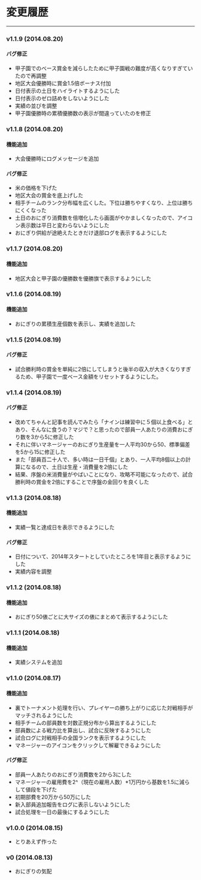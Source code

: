 # 変更履歴

----


### v1.1.9 (2014.08.20)

#### バグ修正

* 甲子園でのベース賞金を減らしたために甲子園戦の難度が高くなりすぎていたので再調整
* 地区大会優勝時に賞金1.5倍ボーナス付加
* 日付表示の土日をハイライトするようにした
* 日付表示のゼロ詰めをしないようにした
* 実績の並びを調整
* 甲子園優勝時の累積優勝数の表示が間違っていたのを修正

### v1.1.8 (2014.08.20)

#### 機能追加

* 大会優勝時にログメッセージを追加

#### バグ修正

* 米の価格を下げた
* 地区大会の賞金を底上げした
* 相手チームのランク分布幅を広くした。下位は勝ちやすくなり、上位は勝ちにくくなった
* 土日のおにぎり消費数を倍増化したら画面がやかましくなったので、アイコン表示数は平日と変わらないようにした
* おにぎり供給が途絶えたときだけ退部ログを表示するようにした

### v1.1.7 (2014.08.20)

#### 機能追加

* 地区大会と甲子園の優勝数を優勝旗で表示するようにした

### v1.1.6 (2014.08.19)

#### 機能追加

* おにぎりの累積生産個数を表示し、実績を追加した

### v1.1.5 (2014.08.19)

#### バグ修正

* 試合勝利時の賞金を単純に2倍にしてしまうと後半の収入が大きくなりすぎるため、甲子園で一度ベース金額をリセットするようにした。

### v1.1.4 (2014.08.19)

#### バグ修正

* 改めてちゃんと記事を読んでみたら「ナインは練習中に５個以上食べる」とあり、そんなに食うの？マジで？と思ったので部員一人あたりの消費おにぎり数を3から5に修正した
* それに伴いマネージャーのおにぎり生産量を一人平均30から50、標準偏差を5から15に修正した
* また「部員百二十人で、多い時は一日千個」とあり、一人平均8個以上の計算になるので、土日は生産・消費量を2倍にした
* 結果、序盤の米消費量がやばいことになり、攻略不可能になったので、試合勝利時の賞金を2倍にすることで序盤の金回りを良くした

### v1.1.3 (2014.08.18)

#### 機能追加

* 実績一覧と達成日を表示できるようにした

#### バグ修正

* 日付について、2014年スタートとしていたところを1年目と表示するようにした
* 実績内容を調整

### v1.1.2 (2014.08.18)

#### 機能追加

* おにぎり50俵ごとに大サイズの俵にまとめて表示するようにした

### v1.1.1 (2014.08.18)

#### 機能追加

* 実績システムを追加

### v1.1.0 (2014.08.17)

#### 機能追加

* 裏でトーナメント処理を行い、プレイヤーの勝ち上がりに応じた対戦相手がマッチされるようにした
* 相手チームの部員数を対数正規分布から算出するようにした
* 部員数による戦力比を算出し、試合に反映するようにした
* 試合ログに対戦相手の全国ランクを表示するようにした
* マネージャーのアイコンをクリックして解雇できるようにした

#### バグ修正

* 部員一人あたりのおにぎり消費数を2から3にした
* マネージャーの雇用費を2^（現在の雇用人数）*1万円から基数を1.5に減らして値段を下げた
* 初期部費を20万から50万にした
* 新入部員追加報告をログに表示しないようにした
* 試合処理を一日の最後にするようにした

### v1.0.0 (2014.08.15)

* とりあえず作った

### v0 (2014.08.13)

* おにぎりの気配


